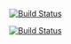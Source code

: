 [![Build Status](https://travis-ci.org/gitskarios/GithubAndroidSdk_reborn.svg?branch=master)](https://travis-ci.org/gitskarios/GithubAndroidSdk_reborn)

[![Build Status](https://travis-ci.org/gitskarios/GithubAndroidSdk_reborn.svg?branch=master)](https://travis-ci.org/gitskarios/GithubAndroidSdk_reborn)
